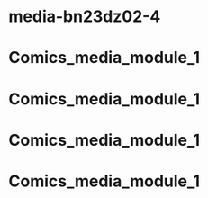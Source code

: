 # media-bn23dz02-4
# Comics_media_module_1
# Comics_media_module_1
# Comics_media_module_1
# Comics_media_module_1
